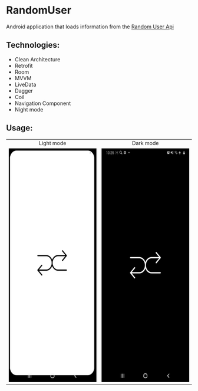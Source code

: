 # RandomUser

Android application that loads information from the [Random User Api](https://randomuser.me)

## Technologies:

* Clean Architecture
* Retrofit
* Room
* MVVM
* LiveData
* Dagger
* Coil
* Navigation Component
* Night mode

## Usage:

<table width:100% align="center">
  <tr width:50%>
    <td align="center">Light mode</td>
     <td align="center">Dark mode</td>
  </tr>
  <tr width:50%>
    <td align="center"><img src="random-user.gif" alt="animated" width=292 height=634></td>
    <td align="center"><img src="random-user-night.gif" alt="animated" width=292 height=634></td>
  </tr>
 </table>
